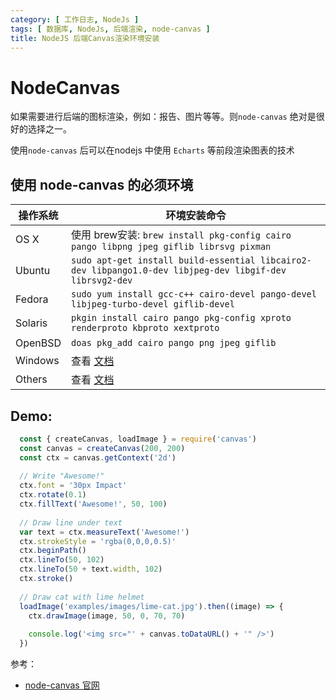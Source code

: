 ```yaml
---
category: [ 工作日志, NodeJs ]
tags: [ 数据库, NodeJs, 后端渲染, node-canvas ]
title: NodeJS 后端Canvas渲染环境安装
---
```


# NodeCanvas

如果需要进行后端的图标渲染，例如：报告、图片等等。则`node-canvas` 绝对是很好的选择之一。

使用`node-canvas` 后可以在nodejs 中使用 `Echarts` 等前段渲染图表的技术


## 使用 node-canvas 的必须环境

| 操作系统    | 环境安装命令	                                                                                                  |
|---------|----------------------------------------------------------------------------------------------------------|
| OS X	   | 使用 brew安装: `brew install pkg-config cairo pango libpng jpeg giflib librsvg pixman`                       |
| Ubuntu  | `sudo apt-get install build-essential libcairo2-dev libpango1.0-dev libjpeg-dev libgif-dev librsvg2-dev` |
| Fedora	 | `sudo yum install gcc-c++ cairo-devel pango-devel libjpeg-turbo-devel giflib-devel`                      |
| Solaris | `pkgin install cairo pango pkg-config xproto renderproto kbproto xextproto`                              |
| OpenBSD | `doas pkg_add cairo pango png jpeg giflib`                                                               |
| Windows | 查看 [文档](https://github.com/Automattic/node-canvas/wiki/Installation:-Windows)                            |
| Others	 | 查看 [文档](https://github.com/Automattic/node-canvas/wiki)                                                  |

## Demo:

```javascript
  const { createCanvas, loadImage } = require('canvas')
  const canvas = createCanvas(200, 200)
  const ctx = canvas.getContext('2d')
  
  // Write "Awesome!"
  ctx.font = '30px Impact'
  ctx.rotate(0.1)
  ctx.fillText('Awesome!', 50, 100)
  
  // Draw line under text
  var text = ctx.measureText('Awesome!')
  ctx.strokeStyle = 'rgba(0,0,0,0.5)'
  ctx.beginPath()
  ctx.lineTo(50, 102)
  ctx.lineTo(50 + text.width, 102)
  ctx.stroke()
  
  // Draw cat with lime helmet
  loadImage('examples/images/lime-cat.jpg').then((image) => {
    ctx.drawImage(image, 50, 0, 70, 70)
  
    console.log('<img src="' + canvas.toDataURL() + '" />')
  })
```

参考：

- [node-canvas 官网](https://github.com/Automattic/node-canvas)
